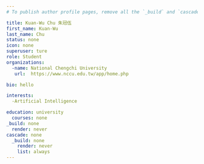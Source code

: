 ```yaml
---
# To publish author profile pages, remove all the `_build` and `cascade` settings below.

title: Kuan-Wu Chu 朱冠伍
first_name: Kuan-Wu
last_name: Chu
status: none
icon: none
superuser: ture
role: Student
organizations: 
  -name: National Chengchi University
   url:  https://www.nccu.edu.tw/app/home.php

bio: hello

interests:
  -Artificial Intelligence

education: university
  courses: none
_build: none 
  render: never
cascade: none 
  _build: none 
    render: never
    list: always
---
```

